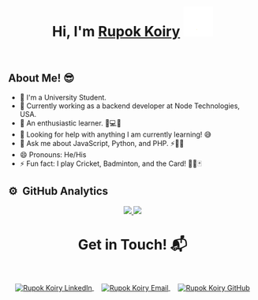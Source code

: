 <h1 align="center">
  Hi, I'm <a href="https://github.com/Rupok-Koiry">Rupok Koiry</a> 
  <img src="https://github.com/Kathryn-Jie/Kathryn-Jie/blob/main/wave.gif" width="60px"/>
</h1>
<br>

<h2>About Me! 😎</h2>

- 🏫 I'm a University Student.
- 🔭 Currently working as a backend developer at Node Technologies, USA.
- 🌱 An enthusiastic learner. 🧠💻🤖
- 🤔 Looking for help with anything I am currently learning! 😅
- 💬 Ask me about JavaScript, Python, and PHP. ⚡🐍🐘
- 😄 Pronouns: He/His
- ⚡ Fun fact: I play Cricket, Badminton, and the Card! 🏏🎾🃏
  
<h2>⚙️ &nbsp;GitHub Analytics</h2>

<p align="center">
  <a href="https://github.com/Rupok-Koiry">
    <img height="180em" src="https://github-readme-stats-eight-theta.vercel.app/api?username=Rupok-Koiry&show_icons=true&theme=algolia&include_all_commits=true&count_private=true"/>
    <img height="180em" src="https://github-readme-stats-eight-theta.vercel.app/api/top-langs/?username=Rupok-Koiry&layout=compact&langs_count=8&theme=algolia"/>
  </a>
</p>

<h1 align="center">Get in Touch! 📬</h1>
<br>

<p align="center">
  <a href="https://www.linkedin.com/in/rupok-koiry" target="blank">
    <img align="center" src="https://img.shields.io/badge/LinkedIn-0077B5?style=for-the-badge&logo=linkedin&logoColor=white" alt="Rupok Koiry LinkedIn"/>
  </a>
  &nbsp;&nbsp;&nbsp;
  <a href="mailto:koiry.rupok@gmail.com" target="blank">
    <img align="center" src="https://img.shields.io/badge/Gmail-D14836?style=for-the-badge&logo=gmail&logoColor=white" alt="Rupok Koiry Email"/>
  </a>
  &nbsp;&nbsp;&nbsp;
  <a href="https://www.github.com/Rupok-Koiry" target="blank">
    <img align="center" src="https://img.shields.io/badge/GitHub-100000?style=for-the-badge&logo=github&logoColor=white" alt="Rupok Koiry GitHub"/>
  </a>
</p>
